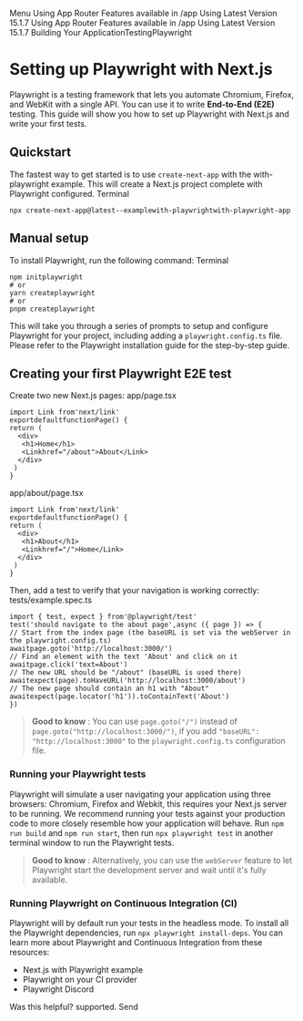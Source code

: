Menu
Using App Router
Features available in /app
Using Latest Version
15.1.7
Using App Router
Features available in /app
Using Latest Version
15.1.7
Building Your ApplicationTestingPlaywright
# Setting up Playwright with Next.js
Playwright is a testing framework that lets you automate Chromium, Firefox, and WebKit with a single API. You can use it to write **End-to-End (E2E)** testing. This guide will show you how to set up Playwright with Next.js and write your first tests.
## Quickstart
The fastest way to get started is to use `create-next-app` with the with-playwright example. This will create a Next.js project complete with Playwright configured.
Terminal
```
npx create-next-app@latest--examplewith-playwrightwith-playwright-app
```

## Manual setup
To install Playwright, run the following command:
Terminal
```
npm initplaywright
# or
yarn createplaywright
# or
pnpm createplaywright
```

This will take you through a series of prompts to setup and configure Playwright for your project, including adding a `playwright.config.ts` file. Please refer to the Playwright installation guide for the step-by-step guide.
## Creating your first Playwright E2E test
Create two new Next.js pages:
app/page.tsx
```
import Link from'next/link'
exportdefaultfunctionPage() {
return (
  <div>
   <h1>Home</h1>
   <Linkhref="/about">About</Link>
  </div>
 )
}
```

app/about/page.tsx
```
import Link from'next/link'
exportdefaultfunctionPage() {
return (
  <div>
   <h1>About</h1>
   <Linkhref="/">Home</Link>
  </div>
 )
}
```

Then, add a test to verify that your navigation is working correctly:
tests/example.spec.ts
```
import { test, expect } from'@playwright/test'
test('should navigate to the about page',async ({ page }) => {
// Start from the index page (the baseURL is set via the webServer in the playwright.config.ts)
awaitpage.goto('http://localhost:3000/')
// Find an element with the text 'About' and click on it
awaitpage.click('text=About')
// The new URL should be "/about" (baseURL is used there)
awaitexpect(page).toHaveURL('http://localhost:3000/about')
// The new page should contain an h1 with "About"
awaitexpect(page.locator('h1')).toContainText('About')
})
```

> **Good to know** : You can use `page.goto("/")` instead of `page.goto("http://localhost:3000/")`, if you add `"baseURL": "http://localhost:3000"` to the `playwright.config.ts` configuration file.
### Running your Playwright tests
Playwright will simulate a user navigating your application using three browsers: Chromium, Firefox and Webkit, this requires your Next.js server to be running. We recommend running your tests against your production code to more closely resemble how your application will behave.
Run `npm run build` and `npm run start`, then run `npx playwright test` in another terminal window to run the Playwright tests.
> **Good to know** : Alternatively, you can use the `webServer` feature to let Playwright start the development server and wait until it's fully available.
### Running Playwright on Continuous Integration (CI)
Playwright will by default run your tests in the headless mode. To install all the Playwright dependencies, run `npx playwright install-deps`.
You can learn more about Playwright and Continuous Integration from these resources:
  * Next.js with Playwright example
  * Playwright on your CI provider
  * Playwright Discord


Was this helpful?
supported.
Send
